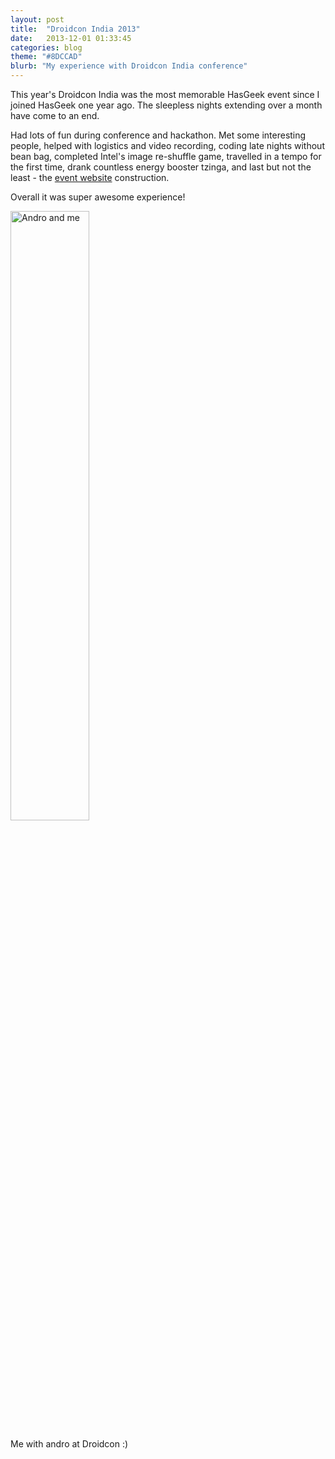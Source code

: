 ```yaml
---
layout: post
title:  "Droidcon India 2013"
date:   2013-12-01 01:33:45
categories: blog
theme: "#8DCCAD"
blurb: "My experience with Droidcon India conference"
---
```


This year's Droidcon India was the most memorable HasGeek event since I joined HasGeek one year ago. The sleepless nights extending over a month have come to an end.

Had lots of fun during conference and hackathon. Met some interesting people, helped with logistics and video recording, coding late nights without bean bag, completed Intel's image re-shuffle game, travelled in a tempo for the first time, drank countless energy booster tzinga, and last but not the least - the <a href="https://droidcon.in/2013/">event website</a> construction.

Overall it was super awesome experience!

<div class="half-width"><img src="/assets/img/posts/andro.jpg" class="small-img" width="50%" alt="Andro and me"></div>

Me with andro at Droidcon :)

